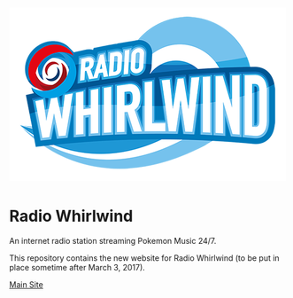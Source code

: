 ![alt tag](/img/png_rw.png)
===========

# Radio Whirlwind

An internet radio station streaming Pokemon Music 24/7.

This repository contains the new website for Radio Whirlwind (to be put in place sometime after March 3, 2017).

[Main Site](https://radiowhirlwind.com/)